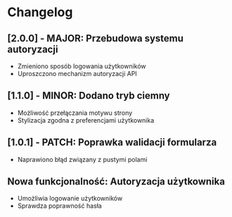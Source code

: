 # Changelog

## [2.0.0] - MAJOR: Przebudowa systemu autoryzacji
- Zmieniono sposób logowania użytkowników
- Uproszczono mechanizm autoryzacji API

## [1.1.0] - MINOR: Dodano tryb ciemny
- Możliwość przełączania motywu strony
- Stylizacja zgodna z preferencjami użytkownika

## [1.0.1] - PATCH: Poprawka walidacji formularza
- Naprawiono błąd związany z pustymi polami
## Nowa funkcjonalność: Autoryzacja użytkownika
- Umożliwia logowanie użytkowników
- Sprawdza poprawność hasła

